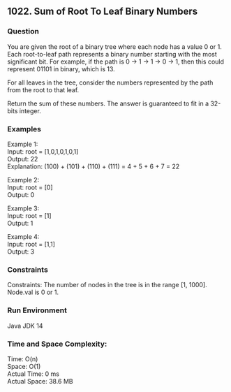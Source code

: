 ## 1022. Sum of Root To Leaf Binary Numbers

### Question
You are given the root of a binary tree where each node has a value 0 or 1. Each root-to-leaf path represents a binary number starting with the most significant bit. For example, if the path is 0 -> 1 -> 1 -> 0 -> 1, then this could represent 01101 in binary, which is 13.

For all leaves in the tree, consider the numbers represented by the path from the root to that leaf. 

Return the sum of these numbers. The answer is guaranteed to fit in a 32-bits integer.

### Examples
Example 1:  
Input: root = [1,0,1,0,1,0,1]  
Output: 22  
Explanation: (100) + (101) + (110) + (111) = 4 + 5 + 6 + 7 = 22

Example 2:  
Input: root = [0]  
Output: 0

Example 3:  
Input: root = [1]  
Output: 1

Example 4:  
Input: root = [1,1]  
Output: 3

### Constraints
Constraints:
The number of nodes in the tree is in the range [1, 1000].  
Node.val is 0 or 1.

### Run Environment
Java JDK 14

### Time and Space Complexity:
Time: O(n)  
Space: O(1)  
Actual Time: 0 ms  
Actual Space: 38.6 MB